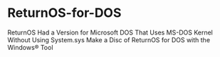 # ReturnOS-for-DOS
ReturnOS Had a Version for Microsoft DOS That Uses MS-DOS Kernel Without Using System.sys
Make a Disc of ReturnOS for DOS with the Windows® Tool
